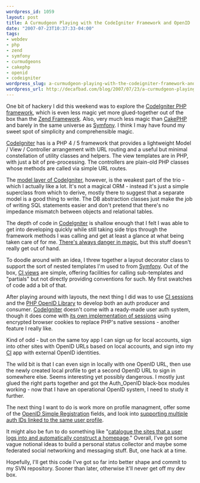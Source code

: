 ```yaml
--- 
wordpress_id: 1059
layout: post
title: A Curmudgeon Playing with the CodeIgniter Framework and OpenID
date: "2007-07-23T10:37:33-04:00"
tags: 
- webdev
- php
- zend
- symfony
- curmudgeons
- cakephp
- openid
- codeigniter
wordpress_slug: a-curmudgeon-playing-with-the-codeigniter-framework-and-openid
wordpress_url: http://decafbad.com/blog/2007/07/23/a-curmudgeon-playing-with-the-codeigniter-framework-and-openid
---
```

<p>One bit of hackery I did this weekend was to explore the <a href="http://codeigniter.com/">CodeIgniter PHP framework</a>, which is even less magic yet more glued-together out of the box than the <a href="http://framework.zend.com/">Zend Framework</a>.  Also, very much less magic than <a href="http://cakephp.org/">CakePHP</a> and barely in the same universe as <a href="http://www.symfony-project.com/">Symfony</a>.  I think I may have found my sweet spot of simplicity and comprehensible magic.</p>
<p><a href="http://codeigniter.com/">CodeIgniter</a> has is a PHP 4 / 5 framework that provides a lightweight Model / View / Controller arrangement with URL routing and a useful but minimal constellation of utility classes and helpers.  The view templates are in PHP, with just a bit of pre-processing.  The controllers are plain-old PHP classes whose methods are called via simple URL routes.</p>
<p>The <a href="http://codeigniter.com/user_guide/general/models.html">model layer of CodeIgniter</a>, however, is the weakest part of the trio - which I actually like a lot.  It's not a magical ORM - instead it's just a simple superclass from which to derive, mostly there to suggest that a separate model is a good thing to write.  The DB abstraction classes just make the job of writing SQL statements easier and don't pretend that there's no impedance mismatch between objects and relational tables.</p>
<p>The depth of code in <a href="http://codeigniter.com/">CodeIgniter</a> is shallow enough that I felt I was able to get into developing quickly while still taking side trips through the framework methods I was calling and get at least a glance at what being taken care of for me.  <a href="http://codeigniter.com/forums/viewthread/50715/">There's always danger in magic</a>, but this stuff doesn't really get out of hand.</p>
<p>To doodle around with an idea, I threw together a layout decorator class to support the sort of nested templates I'm used to from <a href="http://www.symfony-project.com/">Symfony</a>.  Out of the box, <a href="http://codeigniter.com/user_guide/general/views.html">CI views</a> are simple, offering facilities for calling sub-templates and "partials" but not directly providing conventions for such.  My first swatches of code add a bit of that.</p>
<p>After playing around with layouts, the next thing I did was to use <a href="http://codeigniter.com/user_guide/libraries/sessions.html">CI sessions</a> and the <a href="http://www.openidenabled.com/openid/libraries/php">PHP OpenID Library</a> to develop both an auth producer and consumer.  <a href="http://codeigniter.com/">CodeIgniter</a> doesn't come with a ready-made user auth system, though it does come with <a href="http://codeigniter.com/user_guide/libraries/sessions.html">its own implementation of sessions</a> using encrypted browser cookies to replace PHP's native sessions - another feature I really like.</p>
<p>Kind of odd - but on the same toy app I can sign up for local accounts, sign into other sites with OpenID URLs based on local accounts, and sign into my <a href="http://codeigniter.com/">CI</a> app with external OpenID identities.</p>
<p>The wild bit is that I can even sign in locally with one OpenID URL, then use the newly created local profile to get a second OpenID URL to sign in somewhere else.  Seems interesting yet possibly dangerous.  I mostly just glued the right parts together and got the Auth_OpenID black-box modules working - now that I have an operational OpenID system, I need to study it further.</p>
<p>The next thing I want to do is work more on profile managment, offer some of the <a href="http://openid.net/specs/openid-simple-registration-extension-1_1-01.html">OpenID Simple Registration</a> fields, and look into <a href="http://drnicwilliams.com/2007/07/20/one-app-one-user-account-and-multiple-openids/">supporting multiple auth IDs linked to the same user profile</a>.</p>
<p>It might also be fun to do something like "<a href="http://simonwillison.net/2007/Jul/13/">catalogue the sites that a user logs into and automatically construct a homepage</a>."  Overall, I've got some vague notional ideas to build a personal status collector and maybe some federated social networking and messaging stuff.  But, one hack at a time.</p>
<p>Hopefully, I'll get this code I've got so far into better shape and commit to my SVN repository.  Sooner than later, otherwise it'll never get off my dev box.</p>

